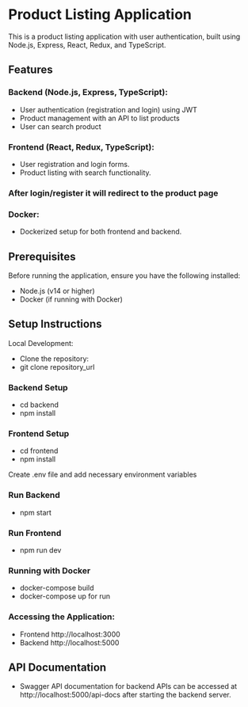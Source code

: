 # Product Listing Application

This is a product listing application with user authentication, built using Node.js, Express, React, Redux, and TypeScript.

## Features

### Backend (Node.js, Express, TypeScript):

- User authentication (registration and login) using JWT
- Product management with an API to list products
- User can search product

### Frontend (React, Redux, TypeScript):

- User registration and login forms.
- Product listing with search functionality.

### After login/register it will redirect to the product page

### Docker:

- Dockerized setup for both frontend and backend.

## Prerequisites

Before running the application, ensure you have the following installed:

- Node.js (v14 or higher)
- Docker (if running with Docker)

## Setup Instructions

Local Development:

- Clone the repository:
- git clone repository_url

### Backend Setup

- cd backend
- npm install

### Frontend Setup

- cd frontend
- npm install

Create .env file and add necessary environment variables

### Run Backend

- npm start

### Run Frontend

- npm run dev

### Running with Docker

- docker-compose build
- docker-compose up for run

### Accessing the Application:

- Frontend http://localhost:3000
- Backend http://localhost:5000

## API Documentation

- Swagger API documentation for backend APIs can be accessed at http://localhost:5000/api-docs after starting the backend server.
